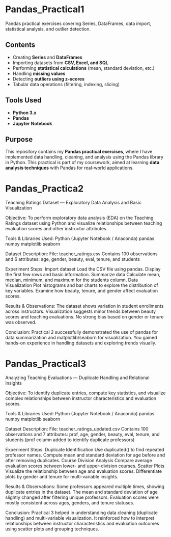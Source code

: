 # Pandas_Practical1
Pandas practical exercises covering Series, DataFrames, data import, statistical analysis, and outlier detection.


## Contents  
- Creating **Series** and **DataFrames**  
- Importing datasets from **CSV, Excel, and SQL**  
- Performing **statistical calculations** (mean, standard deviation, etc.)  
- Handling **missing values**  
- Detecting **outliers using z-scores**  
- Tabular data operations (filtering, indexing, slicing)  

## Tools Used  
- **Python 3.x**  
- **Pandas**  
- **Jupyter Notebook**  

## Purpose  
This repository contains my **Pandas practical exercises**, where I have implemented data handling, cleaning, and analysis using the Pandas library in Python.  This practical is part of my coursework, aimed at learning **data analysis techniques** with Pandas for real-world applications.  


# Pandas_Practica2
Teaching Ratings Dataset — Exploratory Data Analysis and Basic Visualization

Objective:
To perform exploratory data analysis (EDA) on the Teaching Ratings dataset using Python and visualize relationships between teaching evaluation scores and other instructor attributes.

Tools & Libraries Used:
Python (Jupyter Notebook / Anaconda)
pandas
numpy
matplotlib
seaborn

Dataset Description:
File: teacher_ratings.csv
Contains 100 observations and 6 attributes:
age, gender, beauty, eval, tenure, and students

Experiment Steps:
Import dataset
Load the CSV file using pandas.
Display the first few rows and basic information.
Summarize data
Calculate mean, median, minimum, and maximum for the students column.
Data Visualization
Plot histograms and bar charts to explore the distribution of key variables.
Examine how beauty, tenure, and gender affect evaluation scores.

Results & Observations:
The dataset shows variation in student enrollments across instructors.
Visualization suggests minor trends between beauty scores and teaching evaluations.
No strong bias based on gender or tenure was observed.

Conclusion:
Practical 2 successfully demonstrated the use of pandas for data summarization and matplotlib/seaborn for visualization.
You gained hands-on experience in handling datasets and exploring trends visually.



# Pandas_Practical3
Analyzing Teaching Evaluations — Duplicate Handling and Relational Insights

Objective:
To identify duplicate entries, compute key statistics, and visualize complex relationships between instructor characteristics and evaluation scores.

Tools & Libraries Used:
Python (Jupyter Notebook / Anaconda)
pandas
numpy
matplotlib
seaborn

Dataset Description:
File: teacher_ratings_updated.csv
Contains 100 observations and 7 attributes:
prof, age, gender, beauty, eval, tenure, and students
(prof column added to identify duplicate professors)

Experiment Steps:
Duplicate Identification
Use duplicated() to find repeated professor names.
Compute mean and standard deviation for age before and after removing duplicates.
Course Division Analysis
Compare average evaluation scores between lower- and upper-division courses.
Scatter Plots
Visualize the relationship between age and evaluation scores.
Differentiate plots by gender and tenure for multi-variable insights.

Results & Observations:
Some professors appeared multiple times, showing duplicate entries in the dataset.
The mean and standard deviation of age slightly changed after filtering unique professors.
Evaluation scores were mostly consistent across ages, genders, and tenure statuses.

Conclusion:
Practical 3 helped in understanding data cleaning (duplicate handling) and multi-variable visualization.
It reinforced how to interpret relationships between instructor characteristics and evaluation outcomes using scatter plots and grouping techniques.
